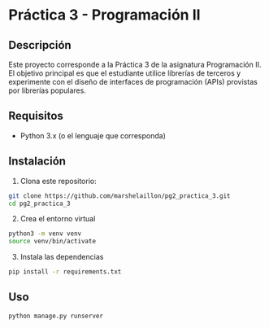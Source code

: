 # Práctica 3 - Programación II

## Descripción

Este proyecto corresponde a la Práctica 3 de la asignatura Programación II. El objetivo principal es que el estudiante utilice librerías de terceros y experimente con el diseño de interfaces de programación (APIs) provistas por librerías populares.

## Requisitos

- Python 3.x (o el lenguaje que corresponda)

## Instalación

1. Clona este repositorio:
  ```bash
  git clone https://github.com/marshelaillon/pg2_practica_3.git
  cd pg2_practica_3
  ```

2. Crea el entorno virtual
  ```bash
  python3 -m venv venv
  source venv/bin/activate
  ```

3. Instala las dependencias
  ```bash
  pip install -r requirements.txt
  ```

## Uso
  ```python
  python manage.py runserver
  ```